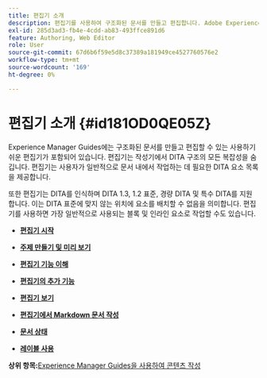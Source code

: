```yaml
---
title: 편집기 소개
description: 편집기를 사용하여 구조화된 문서를 만들고 편집합니다. Adobe Experience Manager Guides의 DITA 표준에 따라 편집기로 작업하는 방법을 알아봅니다.
exl-id: 285d3ad3-fb4e-4cdd-ab83-493ffce891d6
feature: Authoring, Web Editor
role: User
source-git-commit: 67d6b6f59e5d8c37389a181949ce4527760576e2
workflow-type: tm+mt
source-wordcount: '169'
ht-degree: 0%

---
```


# 편집기 소개 {#id181OD0QE05Z}

Experience Manager Guides에는 구조화된 문서를 만들고 편집할 수 있는 사용하기 쉬운 편집기가 포함되어 있습니다. 편집기는 작성기에서 DITA 구조의 모든 복잡성을 숨깁니다. 편집기는 사용자가 일반적으로 문서 내에서 작업하는 데 필요한 DITA 요소 목록을 제공합니다.

또한 편집기는 DITA를 인식하며 DITA 1.3, 1.2 표준, 경량 DITA 및 특수 DITA를 지원합니다. 이는 DITA 표준에 맞지 않는 위치에 요소를 배치할 수 없음을 의미합니다. 편집기를 사용하면 가장 일반적으로 사용되는 블록 및 인라인 요소로 작업할 수도 있습니다.

- **[편집기 시작](web-editor-launch-editor.md)**

- **[주제 만들기 및 미리 보기](create-preview-topics.md)**

- **[편집기 기능 이해](web-editor-features.md)**

- **[편집기의 추가 기능](web-editor-other-features.md)**

- **[편집기 보기](web-editor-views.md)**

- **[편집기에서 Markdown 문서 작성](web-editor-markdown-topic.md)**

- **[문서 상태](web-editor-document-states.md)**

- **[레이블 사용](web-editor-use-label.md)**


**상위 항목:**&#x200B;[ Experience Manager Guides을 사용하여 콘텐츠 작성](authoring-content-xml-doc.md)
